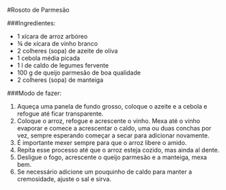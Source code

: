 #Rosoto de Parmesão

###Ingredientes:
* 1 xícara de arroz arbóreo
* ¾ de xícara de vinho branco
* 2 colheres (sopa) de azeite de oliva
* 1 cebola média picada
* 1 l de caldo de legumes fervente
* 100 g de queijo parmesão de boa qualidade
* 2 colheres (sopa) de manteiga

###Modo de fazer:
1. Aqueça uma panela de fundo grosso, coloque o azeite e a cebola e refogue até ficar transparente.
2. Coloque o arroz, refogue e acrescente o vinho. Mexa até o vinho evaporar e comece a acrescentar o caldo, uma ou duas conchas por vez, sempre esperando começar a secar para adicionar novamente.
3. É importante mexer sempre para que o arroz libere o amido.
4. Repita esse processo até que o arroz esteja cozido, mas ainda al dente.
5. Desligue o fogo, acrescente o queijo parmesão e a manteiga, mexa bem.
6. Se necessário adicione um pouquinho de caldo para manter a cremosidade, ajuste o sal e sirva.